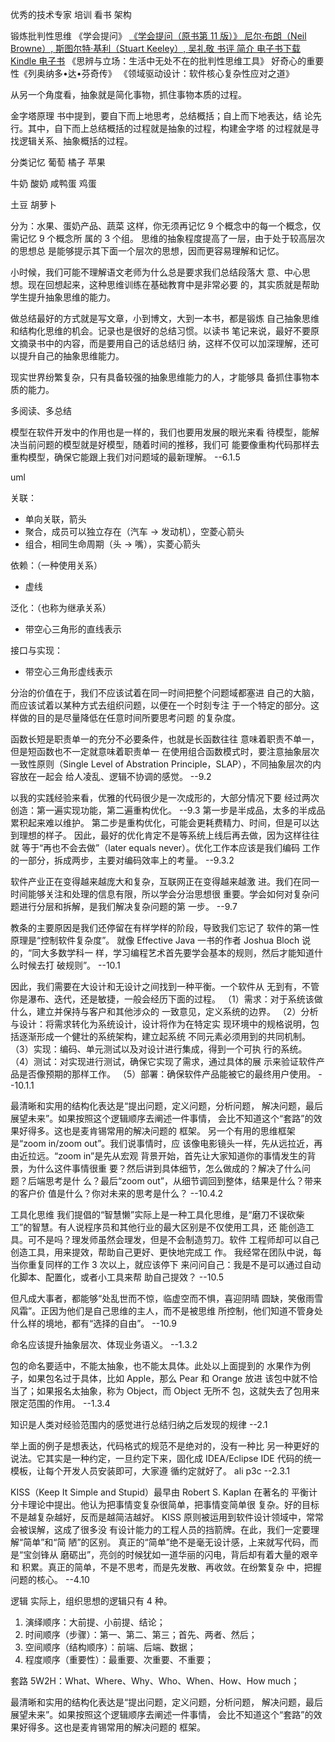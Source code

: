 优秀的技术专家
培训
看书
架构

锻炼批判性思维
《学会提问》 [《学会提问（原书第 11 版）》 尼尔·布朗（Neil Browne）, 斯图尔特·基利（Stuart Keeley）, 吴礼敬 书评 简介 电子书下载 Kindle 电子书](https://www.amazon.cn/dp/B07PW66NM3/ref=sr_1_1?__mk_zh_CN=%E4%BA%9A%E9%A9%AC%E9%80%8A%E7%BD%91%E7%AB%99&dchild=1&keywords=%E5%AD%A6%E4%BC%9A%E6%8F%90%E9%97%AE&qid=1614245845&sr=8-1)
《思辨与立场：生活中无处不在的批判性思维工具》
好奇心的重要性《列奥纳多•达•芬奇传》
《领域驱动设计：软件核心复杂性应对之道》

从另一个角度看，抽象就是简化事物，抓住事物本质的过程。

金字塔原理
书中提到，要自下而上地思考，总结概括；自上而下地表达，结
论先行。其中，自下而上总结概括的过程就是抽象的过程，构建金字塔
的过程就是寻找逻辑关系、抽象概括的过程。

分类记忆
葡萄
橘子
苹果

牛奶
酸奶
咸鸭蛋
鸡蛋

土豆
胡萝卜

分为：水果、蛋奶产品、蔬菜
这样，你无须再记忆 9 个概念中的每一个概念，仅需记忆 9 个概念所
属的 3 个组。
思维的抽象程度提高了一层，由于处于较高层次的思想总
是能够提示其下面一个层次的思想，因而更容易理解和记忆。

小时候，我们可能不理解语文老师为什么总是要求我们总结段落大
意、中心思想。现在回想起来，这种思维训练在基础教育中是非常必要
的，其实质就是帮助学生提升抽象思维的能力。

做总结最好的方式就是写文章，小到博文，大到一本书，都是锻炼
自己抽象思维和结构化思维的机会。记录也是很好的总结习惯。以读书
笔记来说，最好不要原文摘录书中的内容，而是要用自己的话总结归
纳，这样不仅可以加深理解，还可以提升自己的抽象思维能力。

现实世界纷繁复杂，只有具备较强的抽象思维能力的人，才能够具
备抓住事物本质的能力。

多阅读、多总结

模型在软件开发中的作用也是一样的，我们也要用发展的眼光来看
待模型，能解决当前问题的模型就是好模型，随着时间的推移，我们可
能要像重构代码那样去重构模型，确保它能跟上我们对问题域的最新理解。
--6.1.5

uml

关联：

- 单向关联，箭头
- 聚合，成员可以独立存在（汽车 -> 发动机），空菱心箭头
- 组合，相同生命周期（头 -> 嘴），实菱心箭头

依赖：（一种使用关系）

- 虚线

泛化：（也称为继承关系）

- 带空心三角形的直线表示

接口与实现：

- 带空心三角形虚线表示

分治的价值在于，我们不应该试着在同一时间把整个问题域都塞进
自己的大脑，而应该试着以某种方式去组织问题，以便在一个时刻专注
于一个特定的部分。这样做的目的是尽量降低在任意时间所要思考问题
的复杂度。

函数长短是职责单一的充分不必要条件，也就是长函数往往
意味着职责不单一，但是短函数也不一定就意味着职责单一
在使用组合函数模式时，要注意抽象层次一致性原则（Single
Level of Abstration Principle，SLAP），不同抽象层次的内容放在一起会
给人凌乱、逻辑不协调的感觉。
--9.2

以我的实践经验来看，优雅的代码很少是一次成形的，大部分情况下要
经过两次创造：第一遍实现功能，第二遍重构优化。
--9.3
第一步是半成品，太多的半成品累积起来难以维护。
第二步是重构优化，可能会更耗费精力、时间，但是可以达到理想的样子。
因此，最好的优化肯定不是等系统上线后再去做，因为这样往往就
等于“再也不会去做”（later equals never）。优化工作本应该是我们编码
工作的一部分，拆成两步，主要对编码效率上的考量。
--9.3.2

软件产业正在变得越来越庞大和复杂，互联网正在变得越来越激
进。我们在同一时间能够关注和处理的信息有限，所以学会分治思想很
重要。学会如何对复杂问题进行分层和拆解，是我们解决复杂问题的第
一步。
--9.7

教条的主要原因是我们还停留在有样学样的阶段，导致我们忘记了
软件的第一性原理是“控制软件复杂度”。
就像 Effective Java 一书的作者 Joshua Bloch 说的，“同大多数学科一
样，学习编程艺术首先要学会基本的规则，然后才能知道什么时候去打
破规则”。
--10.1

因此，我们需要在大设计和无设计之间找到一种平衡。一个软件从
无到有，不管你是瀑布、迭代，还是敏捷，一般会经历下面的过程。
（1）需求：对于系统该做什么，建立并保持与客户和其他涉众的
一致意见，定义系统的边界。
（2）分析与设计：将需求转化为系统设计，设计将作为在特定实
现环境中的规格说明，包括逐渐形成一个健壮的系统架构，建立起系统
不同元素必须用到的共同机制。
（3）实现：编码、单元测试以及对设计进行集成，得到一个可执
行的系统。
（4）测试：对实现进行测试，确保它实现了需求，通过具体的展
示来验证软件产品是否像预期的那样工作。
（5）部署：确保软件产品能被它的最终用户使用。
--10.1.1

最清晰和实用的结构化表达是“提出问题，定义问题，分析问题，
解决问题，最后展望未来”。如果按照这个逻辑顺序去阐述一件事情，
会比不知道这个“套路”的效果好得多。这也是麦肯锡常用的解决问题的
框架。
另一个有用的思维框架是“zoom in/zoom out”。我们说事情时，应
该像电影镜头一样，先从远拉近，再由近拉远。“zoom in”是先从宏观
背景开始，首先让大家知道你的事情发生的背景，为什么这件事情很重
要？然后讲到具体细节，怎么做成的？解决了什么问题？后端思考是什
么？最后“zoom out”，从细节调回到整体，结果是什么？带来的客户价
值是什么？你对未来的思考是什么？
--10.4.2

工具化思维
我们提倡的“智慧懒”实际上是一种工具化思维，是“磨刀不误砍柴
工”的智慧。有人说程序员和其他行业的最大区别是不仅使用工具，还
能创造工具。可不是吗？理发师虽然会理发，但是不会制造剪刀。软件
工程师却可以自己创造工具，用来提效，帮助自己更好、更快地完成工
作。
我经常在团队中说，每当你重复同样的工作 3 次以上，就应该停下
来问问自己：我是不是可以通过自动化脚本、配置化，或者小工具来帮
助自己提效？
--10.5

但凡成大事者，都能够“处乱世而不惊，临虚空而不惧，喜迎阴晴
圆缺，笑傲雨雪风霜”。正因为他们是自己思维的主人，而不是被思维
所控制，他们知道不管身处什么样的境地，都有“选择的自由”。
--10.9

命名应该提升抽象层次、体现业务语义。
--1.3.2

包的命名要适中，不能太抽象，也不能太具体。此处以上面提到的
水果作为例子，如果包名过于具体，比如 Apple，那么 Pear 和 Orange 放进
该包中就不恰当了；如果报名太抽象，称为 Object，而 Object 无所不
包，这就失去了包用来限定范围的作用。
--1.3.4

知识是人类对经验范围内的感觉进行总结归纳之后发现的规律
--2.1

举上面的例子是想表达，代码格式的规范不是绝对的，没有一种比
另一种更好的说法。它其实是一种约定，一旦约定下来，固化成
IDEA/Eclipse IDE 代码的统一模板，让每个开发人员安装即可，大家遵
循约定就好了。
ali p3c
--2.3.1

KISS（Keep It Simple and Stupid）最早由 Robert S. Kaplan 在著名的
平衡计分卡理论中提出。他认为把事情变复杂很简单，把事情变简单很
复杂。好的目标不是越复杂越好，反而是越简洁越好。
KISS 原则被运用到软件设计领域中，常常会被误解，这成了很多没
有设计能力的工程人员的挡箭牌。在此，我们一定要理解“简单”和“简 陋”的区别。
真正的“简单”绝不是毫无设计感，上来就写代码，而是“宝剑锋从
磨砺出”，亮剑的时候犹如一道华丽的闪电，背后却有着大量的艰辛和
积累。真正的简单，不是不思考，而是先发散、再收敛。在纷繁复杂
中，把握问题的核心。
--4.10

逻辑
实际上，组织思想的逻辑只有 4 种。

1. 演绎顺序：大前提、小前提、结论；
2. 时间顺序（步骤）：第一、第二、第三；首先、两者、然后；
3. 空间顺序（结构顺序）：前端、后端、数据；
4. 程度顺序（重要性）：最重要、次重要、不重要；

套路
5W2H：What、Where、Why、Who、When、How、How much；

最清晰和实用的结构化表达是“提出问题，定义问题，分析问题，
解决问题，最后展望未来”。如果按照这个逻辑顺序去阐述一件事情，
会比不知道这个“套路”的效果好得多。这也是麦肯锡常用的解决问题的
框架。

